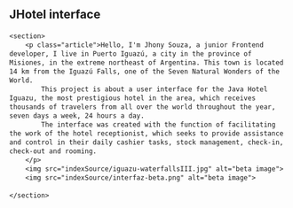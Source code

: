 <!DOCTYPE html>
<html lang="en">
<head>
    <meta charset="UTF-8">
    <meta http-equiv="X-UA-Compatible" content="IE=edge">
    <meta name="viewport" content="width=device-width, initial-scale=1.0">
    <link rel="stylesheet" href="indexSource/styles.css" />
</head>
<body>
    <nav><h1>JHotel interface</h1></nav>
    
    <section>
        <p class="article">Hello, I'm Jhony Souza, a junior Frontend developer, I live in Puerto Iguazú, a city in the province of Misiones, in the extreme northeast of Argentina. This town is located 14 km from the Iguazú Falls, one of the Seven Natural Wonders of the World.
            This project is about a user interface for the Java Hotel Iguazu, the most prestigious hotel in the area, which receives thousands of travelers from all over the world throughout the year, seven days a week, 24 hours a day.
            The interface was created with the function of facilitating the work of the hotel receptionist, which seeks to provide assistance and control in their daily cashier tasks, stock management, check-in, check-out and rooming.
        </p>
        <img src="indexSource/iguazu-waterfallsIII.jpg" alt="beta image">
        <img src="indexSource/interfaz-beta.png" alt="beta image">
        
    </section>
</body>
</html>
